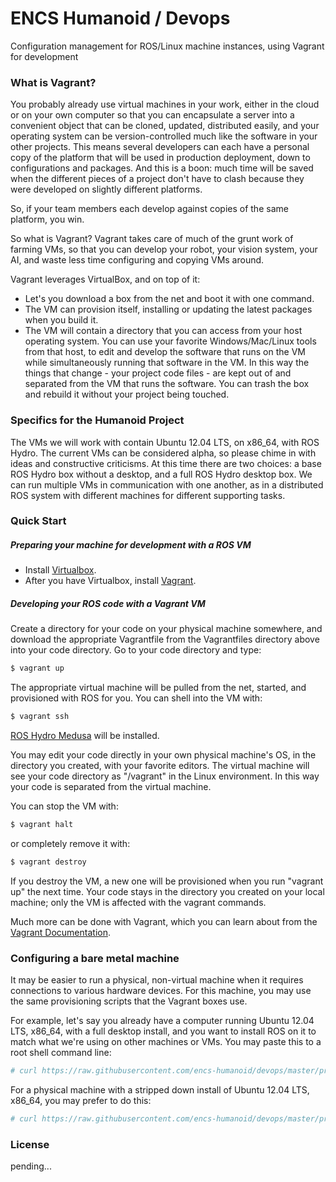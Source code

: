 ENCS Humanoid / Devops
======

Configuration management for ROS/Linux machine instances, using Vagrant for development

### What is Vagrant?

You probably already use virtual machines in your work, either in the cloud or on your own computer so that you can encapsulate a server into a convenient object that can be cloned, updated, distributed easily, and your operating system can be version-controlled much like the software in your other projects. This means several developers can each have a personal copy of the platform that will be used in production deployment, down to configurations and packages. And this is a boon: much time will be saved when the different pieces of a project don't have to clash because they were developed on slightly different platforms.

So, if your team members each develop against copies of the same platform, you win.

So what is Vagrant? Vagrant takes care of much of the grunt work of farming VMs, so that you can develop your robot, your vision system, your AI, and waste less time configuring and copying VMs around. 

Vagrant leverages VirtualBox, and on top of it:

+ Let's you download a box from the net and boot it with one command.
+ The VM can provision itself, installing or updating the latest packages when you build it.
+ The VM will contain a directory that you can access from your host operating system. You can use your favorite Windows/Mac/Linux tools from that host, to edit and develop the software that runs on the VM while simultaneously running that software in the VM. In this way the things that change - your project code files - are kept out of and separated from the VM that runs the software. You can trash the box and rebuild it without your project being touched.

### Specifics for the Humanoid Project

The VMs we will work with contain Ubuntu 12.04 LTS, on x86_64, with ROS Hydro. The current VMs can be considered alpha, so please chime in with ideas and constructive criticisms. At this time there are two choices: a base ROS Hydro box without a desktop, and a full ROS Hydro desktop box. We can run multiple VMs in communication with one another, as in a distributed ROS system with different machines for different supporting tasks.

### Quick Start

##### Preparing your machine for development with a ROS VM</em>

+ Install <a href="https://www.virtualbox.org">Virtualbox</a>.
+ After you have Virtualbox, install <a href="http://www.vagrantup.com">Vagrant</a>.

##### Developing your ROS code with a Vagrant VM

Create a directory for
your code on your physical machine somewhere, and download the appropriate Vagrantfile from the Vagrantfiles
directory above into your code directory. Go to your code directory and type:

```sh
$ vagrant up
```

The appropriate virtual machine will be pulled from the net, started, and provisioned with ROS for you.
You can shell into the VM with:

```sh
$ vagrant ssh
```

<a href="http://wiki.ros.org/hydro">ROS Hydro Medusa</a> will be installed.

You may edit your code directly in your own physical machine's OS, in the directory you created, with your favorite editors. The virtual machine will see your code directory as "/vagrant" in the Linux environment. In this way your code is separated from the virtual machine.

You can stop the VM with:

```sh
$ vagrant halt
```

or completely remove it with:

```sh
$ vagrant destroy
```

If you destroy the VM, a new one will be provisioned when you run "vagrant up" the next time. Your code stays
in the directory you created on your local machine; only the VM is affected with the vagrant commands.

Much more can be done with Vagrant, which you can learn about from the <a href="http://docs.vagrantup.com/v2/">Vagrant Documentation</a>.

### Configuring a bare metal machine

It may be easier to run a physical, non-virtual machine when it requires connections to various hardware devices. For this machine, you may use the same provisioning scripts that the Vagrant boxes use.

For example, let's say you already have a computer running Ubuntu 12.04 LTS, x86_64, with a full desktop install, and you want to install ROS on it to match what we're using on other machines or VMs. You may paste this to a root shell command line:

```sh
# curl https://raw.githubusercontent.com/encs-humanoid/devops/master/provision/build_hydro_full.sh | sh
```

For a physical machine with a stripped down install of Ubuntu 12.04 LTS, x86_64, you may prefer to do this:

```sh
# curl https://raw.githubusercontent.com/encs-humanoid/devops/master/provision/build_hydro_base.sh | sh
```

### License

pending...


